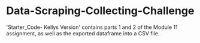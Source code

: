 # Data-Scraping-Collecting-Challenge
'Starter_Code- Kellys Version' contains parts 1 and 2 of the Module 11 assignment, as well as the exported dataframe into a CSV file.
